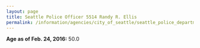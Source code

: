 ```yaml
---
layout: page
title: Seattle Police Officer 5514 Randy R. Ellis
permalink: /information/agencies/city_of_seattle/seattle_police_department/copbook/5514/
---
```


**Age as of Feb. 24, 2016:** 50.0
